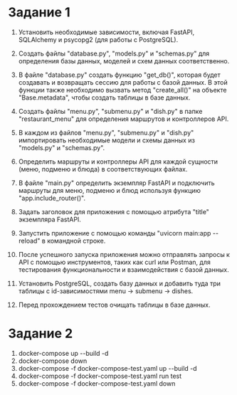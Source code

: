 # Задание 1

1. Установить необходимые зависимости, включая FastAPI, SQLAlchemy и psycopg2 (для работы с PostgreSQL).

2. Создать файлы "database.py", "models.py" и "schemas.py" для определения базы данных, моделей и схем данных соответственно.

3. В файле "database.py" создать функцию "get_db()", которая будет создавать и возвращать сессию для работы с базой данных. 
   В этой функции также необходимо вызвать метод "create_all()" на объекте "Base.metadata", чтобы создать таблицы в базе данных.

4. Создать файлы "menu.py", "submenu.py" и "dish.py" в папке "restaurant_menu" для определения маршрутов и контроллеров API.

5. В каждом из файлов "menu.py", "submenu.py" и "dish.py" импортировать необходимые модели и схемы данных из "models.py" и "schemas.py".

6. Определить маршруты и контроллеры API для каждой сущности (меню, подменю и блюда) в соответствующих файлах.

7. В файле "main.py" определить экземпляр FastAPI и подключить маршруты для меню, подменю и блюд используя функцию "app.include_router()".

8. Задать заголовок для приложения с помощью атрибута "title" экземпляра FastAPI.

9. Запустить приложение с помощью команды "uvicorn main:app --reload" в командной строке.

10. После успешного запуска приложения можно отправлять запросы к API с помощью инструментов, таких как curl или Postman, для тестирования функциональности и взаимодействия с базой данных.

11. Установить PostgreSQL, создать базу данных и добавить туда три таблицы с id-зависимостями menu -> submenu -> dishes.

12. Перед прохождением тестов очищать таблицы в базе данных.

# Задание 2

1. docker-compose up --build -d
2. docker-compose down
3. docker-compose -f docker-compose-test.yaml up --build -d
4. docker-compose -f docker-compose-test.yaml run test
5. docker-compose -f docker-compose-test.yaml down